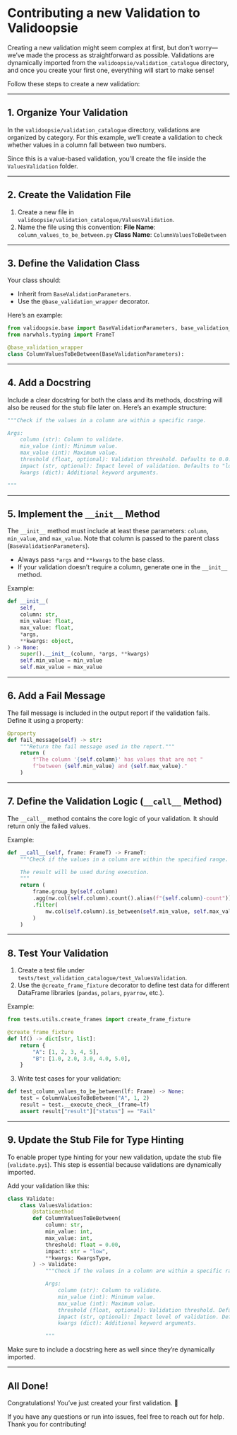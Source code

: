 # Contributing a new Validation to Validoopsie

Creating a new validation might seem complex at first, but don’t worry—we’ve
made the process as straightforward as possible. Validations are dynamically
imported from the `validoopsie/validation_catalogue` directory, and once you
create your first one, everything will start to make sense!

Follow these steps to create a new validation:

---

## 1. Organize Your Validation

In the `validoopsie/validation_catalogue` directory, validations are organized
by category. For this example, we’ll create a validation to check whether
values in a column fall between two numbers.

Since this is a value-based validation, you’ll create the file inside the
`ValuesValidation` folder.

---

## 2. Create the Validation File

1. Create a new file in `validoopsie/validation_catalogue/ValuesValidation`.
2. Name the file using this convention:
   **File Name**: `column_values_to_be_between.py`
   **Class Name**: `ColumnValuesToBeBetween`

---

## 3. Define the Validation Class

Your class should:

- Inherit from `BaseValidationParameters`.
- Use the `@base_validation_wrapper` decorator.

Here’s an example:

```python
from validoopsie.base import BaseValidationParameters, base_validation_wrapper
from narwhals.typing import FrameT

@base_validation_wrapper
class ColumnValuesToBeBetween(BaseValidationParameters):
```

---

## 4. Add a Docstring

Include a clear docstring for both the class and its methods, docstring will also be reused
for the stub file later on. Here’s an example structure:

```python
"""Check if the values in a column are within a specific range.

Args:
    column (str): Column to validate.
    min_value (int): Minimum value.
    max_value (int): Maximum value.
    threshold (float, optional): Validation threshold. Defaults to 0.0.
    impact (str, optional): Impact level of validation. Defaults to "low".
    kwargs (dict): Additional keyword arguments.

"""
```

---

## 5. Implement the `__init__` Method

The `__init__` method must include at least these parameters: `column`, `min_value`, and `max_value`.
Note that column is passed to the parent class (`BaseValidationParameters`).

- Always pass `*args` and `**kwargs` to the base class.
- If your validation doesn’t require a column, generate one in the `__init__` method.

Example:

```python
def __init__(
    self,
    column: str,
    min_value: float,
    max_value: float,
    *args,
    **kwargs: object,
) -> None:
    super().__init__(column, *args, **kwargs)
    self.min_value = min_value
    self.max_value = max_value
```

---

## 6. Add a Fail Message

The fail message is included in the output report if the validation fails.
Define it using a property:

```python
@property
def fail_message(self) -> str:
    """Return the fail message used in the report."""
    return (
        f"The column '{self.column}' has values that are not "
        f"between {self.min_value} and {self.max_value}."
    )
```

---

## 7. Define the Validation Logic (`__call__` Method)

The `__call__` method contains the core logic of your validation. It should
return only the failed values.

Example:

```python
def __call__(self, frame: FrameT) -> FrameT:
    """Check if the values in a column are within the specified range.

    The result will be used during execution.
    """
    return (
        frame.group_by(self.column)
        .agg(nw.col(self.column).count().alias(f"{self.column}-count"))
        .filter(
            nw.col(self.column).is_between(self.min_value, self.max_value) == False,
        )
    )
```

---

## 8. Test Your Validation

1. Create a test file under `tests/test_validation_catalogue/test_ValuesValidation`.
2. Use the `@create_frame_fixture` decorator to define test data for different
   DataFrame libraries (`pandas`, `polars`, `pyarrow`, etc.).

Example:

```python
from tests.utils.create_frames import create_frame_fixture

@create_frame_fixture
def lf() -> dict[str, list]:
    return {
        "A": [1, 2, 3, 4, 5],
        "B": [1.0, 2.0, 3.0, 4.0, 5.0],
    }
```

3. Write test cases for your validation:

```python
def test_column_values_to_be_between(lf: Frame) -> None:
    test = ColumnValuesToBeBetween("A", 1, 2)
    result = test.__execute_check__(frame=lf)
    assert result["result"]["status"] == "Fail"
```

---

## 9. Update the Stub File for Type Hinting

To enable proper type hinting for your new validation, update the stub file
(`validate.pyi`). This step is essential because validations are dynamically
imported.

Add your validation like this:

```python
class Validate:
    class ValuesValidation:
        @staticmethod
        def ColumnValuesToBeBetween(
            column: str,
            min_value: int,
            max_value: int,
            threshold: float = 0.00,
            impact: str = "low",
            **kwargs: KwargsType,
        ) -> Validate:
            """Check if the values in a column are within a specific range.

            Args:
                column (str): Column to validate.
                min_value (int): Minimum value.
                max_value (int): Maximum value.
                threshold (float, optional): Validation threshold. Defaults to 0.0.
                impact (str, optional): Impact level of validation. Defaults to "low".
                kwargs (dict): Additional keyword arguments.

            """
```

Make sure to include a docstring here as well since they’re dynamically imported.

---

## All Done!

Congratulations! You’ve just created your first validation. 🎉

If you have any questions or run into issues, feel free to reach out for help.
Thank you for contributing!
